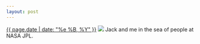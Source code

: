 ```yaml
---
layout: post
---
```


<p>
  <time><a href="/372">{{ page.date | date: "%e %B, %Y" }}</a></time>
  <a href="/372"><img src="{{ site.assets_url }}/372.jpg"/></a>
  <span>Jack and me in the sea of people at NASA JPL.</span>
</p>
